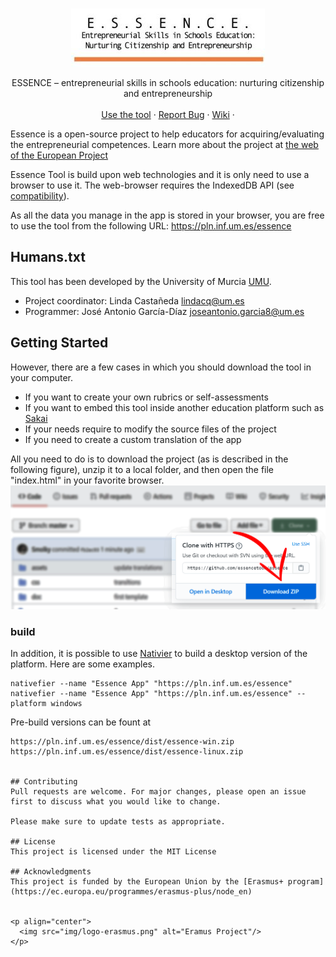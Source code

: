 <!-- PROJECT LOGO -->
<br />
<p align="center">
  <a href="https://www.um.es/essenceeu/tool/Herramienta-ESSENCE.html">
    <img src="img/logo-essence.jpg" alt="Essence logo"/>
  </a>

  <p align="center">
    ESSENCE – entrepreneurial skills in schools education: nurturing citizenship and entrepreneurship
    <br />
    <br />
    <a href="https://pln.inf.um.es/essence">Use the tool</a>
    ·
    <a href="https://github.com/essencetool/essence/issues">Report Bug</a>
    ·
    <a href="https://github.com/essencetool/essence/wiki">Wiki</a>
    ·
  </p>
</p>

Essence is a open-source project to help educators for acquiring/evaluating the entrepreneurial competences. Learn more about the project at [the web of the European Project](https://essenceproject.eu/project-objectives/)

Essence Tool is build upon web technologies and it is only need to use a browser to use it. The web-browser requires the IndexedDB API (see [compatibility](https://caniuse.com/#feat=indexeddb)).

As all the data you manage in the app is stored in your browser, you are free to use the tool from the following URL: https://pln.inf.um.es/essence


## Humans.txt
This tool has been developed by the University of Murcia [UMU](https://www.um.es/).

* Project coordinator: Linda Castañeda <lindacq@um.es>
* Programmer: José Antonio García-Díaz <joseantonio.garcia8@um.es>



## Getting Started
However, there are a few cases in which you should download the tool in your computer. 

* If you want to create your own rubrics or self-assessments
* If you want to embed this tool inside another education platform such as [Sakai](https://www.sakailms.org/)
* If your needs require to modify the source files of the project
* If you need to create a custom translation of the app


All you need to do is to download the project (as is described in the following figure), unzip it to a local folder, and then open the file "index.html" in your favorite browser.
![how-to-download-project](./doc/tutorial-download-tool.png)



### build
In addition, it is possible to use [Nativier](https://github.com/jiahaog/nativefier/blob/master/docs/api.md#platform) to build a desktop version of the platform. Here are some examples. 

```
nativefier --name "Essence App" "https://pln.inf.um.es/essence"
nativefier --name "Essence App" "https://pln.inf.um.es/essence" --platform windows
```

Pre-build versions can be fount at
```
https://pln.inf.um.es/essence/dist/essence-win.zip
https://pln.inf.um.es/essence/dist/essence-linux.zip


## Contributing
Pull requests are welcome. For major changes, please open an issue first to discuss what you would like to change.

Please make sure to update tests as appropriate.

## License
This project is licensed under the MIT License

## Acknowledgments
This project is funded by the European Union by the [Erasmus+ program](https://ec.europa.eu/programmes/erasmus-plus/node_en)


<p align="center">
  <img src="img/logo-erasmus.png" alt="Eramus Project"/>
</p>
